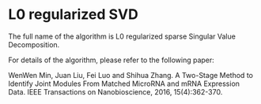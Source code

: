 # L0 regularized SVD
The full name of the algorithm is L0 regularized sparse Singular Value Decomposition.

For details of the algorithm, please refer to the following paper:

WenWen Min, Juan Liu, Fei Luo and Shihua Zhang. A Two-Stage Method to Identify Joint Modules From Matched MicroRNA and mRNA Expression Data. IEEE Transactions on Nanobioscience, 2016, 15(4):362-370.

